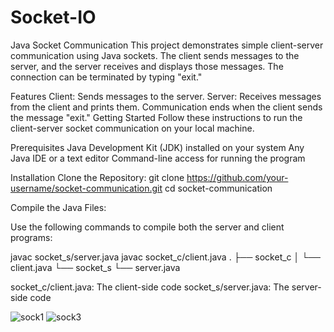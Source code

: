 # Socket-IO
Java Socket Communication
This project demonstrates simple client-server communication using Java sockets. The client sends messages to the server, and the server receives and displays those messages. The connection can be terminated by typing "exit."

Features
Client: Sends messages to the server.
Server: Receives messages from the client and prints them.
Communication ends when the client sends the message "exit."
Getting Started
Follow these instructions to run the client-server socket communication on your local machine.

Prerequisites
Java Development Kit (JDK) installed on your system
Any Java IDE or a text editor
Command-line access for running the program

Installation
Clone the Repository:
git clone https://github.com/your-username/socket-communication.git
cd socket-communication

Compile the Java Files:

Use the following commands to compile both the server and client programs:

javac socket_s/server.java
javac socket_c/client.java
.
├── socket_c
│   └── client.java
└── socket_s
    └── server.java
    
socket_c/client.java: The client-side code
socket_s/server.java: The server-side code

![sock1](https://github.com/user-attachments/assets/24b24da3-ed39-4527-afe5-f2605a509575)
![sock3](https://github.com/user-attachments/assets/8247526a-56c5-4fee-96e8-875c8fd4bfd5)


